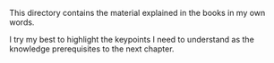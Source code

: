 This directory contains the material explained in the books in my own words. 

I try my best to highlight the keypoints I need to understand as the knowledge prerequisites to the next chapter.